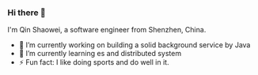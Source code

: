 ### Hi there 👋
I'm Qin Shaowei, a software engineer from Shenzhen, China.
- 🔭 I’m currently working on building a solid background service by Java
- 🌱 I’m currently learning es and distributed system
- ⚡ Fun fact: I like doing sports and do well in it.
<!--
**Sebastian-Getts/Sebastian-Getts** is a ✨ _special_ ✨ repository because its `README.md` (this file) appears on your GitHub profile.

Here are some ideas to get you started:

- 👯 I’m looking to collaborate on ...
- 🤔 I’m looking for help with ...
- 💬 Ask me about ...
- 📫 How to reach me: ...
- 😄 Pronouns: he/him
-->

